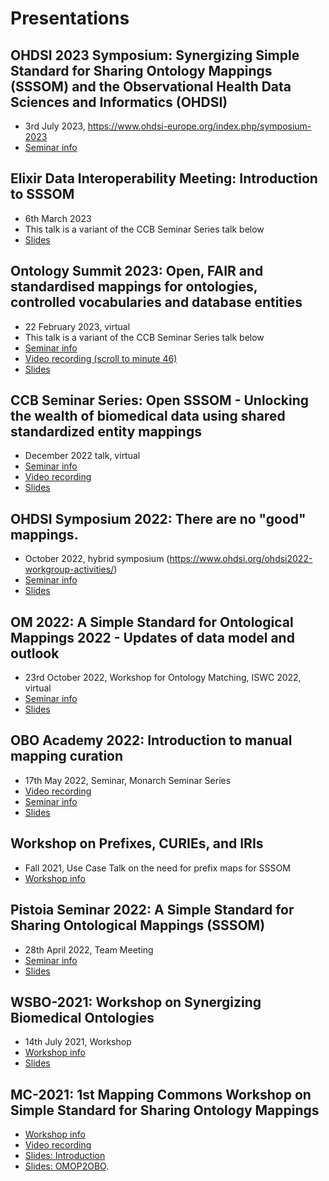# Presentations

## OHDSI 2023 Symposium: Synergizing Simple Standard for Sharing Ontology Mappings (SSSOM) and the Observational Health Data Sciences and Informatics (OHDSI)

- 3rd July 2023, https://www.ohdsi-europe.org/index.php/symposium-2023
- [Seminar info](events/ohdsi2023.md)

## Elixir Data Interoperability Meeting: Introduction to SSSOM 

- 6th March 2023
- This talk is a variant of the CCB Seminar Series talk below
- [Slides](https://docs.google.com/presentation/d/1w-rNLTprIbW8IUBu6YokDsPe98AKg4VwfR1gSsJrae8/edit#slide=id.g167f28e52df_0_22)

## Ontology Summit 2023: Open, FAIR and standardised mappings for ontologies, controlled vocabularies and database entities

- 22 February 2023, virtual
- This talk is a variant of the CCB Seminar Series talk below
- [Seminar info](https://ontologforum.org/index.php/ConferenceCall_2023_02_22)
- [Video recording (scroll to minute 46)](https://ontologforum.s3.amazonaws.com/OntologySummit2023/Part1/Ubergraph--JimBalhoff_20230222.mp4)
- [Slides](https://docs.google.com/presentation/d/1_TuimFiJ_7VP0ZFkQrHYky_ktFZc981Vse0-_hZjKtc/edit#slide=id.g167f28e52df_0_22)

## CCB Seminar Series: Open SSSOM - Unlocking the wealth of biomedical data using shared standardized entity mappings

- December 2022 talk, virtual
- [Seminar info](events/ccb2022.md)
- [Video recording](https://www.youtube.com/watch?v=4vqeRECuAKE)
- [Slides](https://docs.google.com/presentation/d/1Gt6kLSTx_e1Al6eCvGp_hviezy5ySo4UA_ii8LGqqIw/edit?usp=drive_web&ouid=105278838581444356576)

## OHDSI Symposium 2022: There are no "good" mappings.

- October 2022, hybrid symposium (https://www.ohdsi.org/ohdsi2022-workgroup-activities/)
- [Seminar info](events/ohdsi2022.md)
- [Slides](https://docs.google.com/presentation/d/1sGPh1b0keghxF4o7vMOQAlZ6QyBf97ZpaTXjmMY3UP0/edit#slide=id.SLIDES_API69505745_0)

## OM 2022: A Simple Standard for Ontological Mappings 2022 - Updates of data model and outlook 

- 23rd October 2022, Workshop for Ontology Matching, ISWC 2022, virtual
- [Seminar info](events/om2022.md)
- [Slides](https://docs.google.com/presentation/d/1L0LzXVPcfS9eW1KkN-BIYnxuh_CQ_8fl3QPvqw9BmUs/edit#slide=id.g16d02f01a3b_0_0)

## OBO Academy 2022: Introduction to manual mapping curation

- 17th May 2022, Seminar, Monarch Seminar Series
- [Video recording](https://www.youtube.com/watch?v=ZZeZcg-Vwjw)
- [Seminar info](events/oboacademy2022.md)
- [Slides](https://mapping-commons.github.io/sssom/tutorial/)

## Workshop on Prefixes, CURIEs, and IRIs

- Fall 2021, Use Case Talk on the need for prefix maps for SSSOM
- [Workshop info](https://biopragmatics.github.io/workshops/WPCI2021)

## Pistoia Seminar 2022: A Simple Standard for Sharing Ontological Mappings (SSSOM)

- 28th April 2022, Team Meeting
- [Seminar info](events/pistoia2022.md)
- [Slides](https://docs.google.com/presentation/d/1gW-BN4yR1c8qxzL9uLeJm99zRancY3k0tcZlJRPu4Eg/edit#slide=id.g126201cd604_0_0)

## WSBO-2021: Workshop on Synergizing Biomedical Ontologies

- 14th July 2021, Workshop
- [Workshop info](events/wsbo2021.md)
- [Slides](https://docs.google.com/presentation/d/1TlROX-JNeWvgrX57-CBa2qxTrRp92VGGZnrhJv3rLPM/edit#slide=id.p) 

## MC-2021: 1st Mapping Commons Workshop on Simple Standard for Sharing Ontology Mappings

- [Workshop info](events/mc2021.md)
- [Video recording](https://www.youtube.com/watch?v=lgVqFeSxYbg)
- [Slides: Introduction](https://docs.google.com/presentation/d/1T75TRkpKRGHk5FSeFS7mQe8vmo8rt7bE69kgPX6PZMs/edit?usp=sharing)
- [Slides: OMOP2OBO](https://docs.google.com/presentation/d/1ItWLWnIlJeBgw5r4ZQ6mOVAFVQp-1uQ7vA9EI-1o5HY/edit?usp=sharing).
